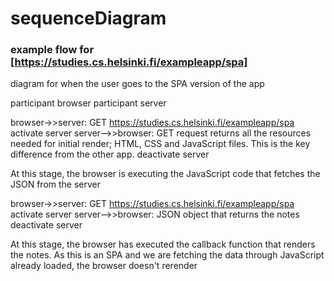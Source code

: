 # sequenceDiagram

### example flow for [https://studies.cs.helsinki.fi/exampleapp/spa]

diagram for when the user goes to the SPA version of the app

participant browser
participant server

browser->>server: GET https://studies.cs.helsinki.fi/exampleapp/spa
activate server
server-->>browser: GET request returns all the resources needed for initial render; HTML, CSS and JavaScript files. This is the key difference from the other app.
deactivate server

At this stage, the browser is executing the JavaScript code that fetches the JSON from the server

browser->>server: GET https://studies.cs.helsinki.fi/exampleapp/spa
activate server
server-->>browser: JSON object that returns the notes
deactivate server

At this stage, the browser has executed the callback function that renders the notes. As this is an SPA and we are fetching the data through JavaScript already loaded, the browser doesn't rerender
